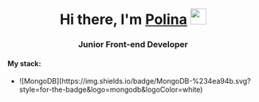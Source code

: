 <h1 align="center">Hi there, I'm <a href="https://daniilshat.ru/" target="_blank">Polina</a> 
<img src="https://github.com/blackcater/blackcater/raw/main/images/Hi.gif" height="32"/></h1>
<h3 align="center">Junior Front-end Developer</h3>
<h4>My stack:</h4>
<ul>
  <li>![MongoDB](https://img.shields.io/badge/MongoDB-%234ea94b.svg?style=for-the-badge&logo=mongodb&logoColor=white)</li>
</ul>
